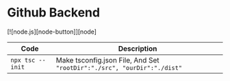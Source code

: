 # Github Backend
[![node.js][node-button]][node]


| Code | Description |
| --- | --- |
|`npx tsc --init `|Make tsconfig.json File, And Set `"rootDir":"./src", "ourDir":"./dist"`|
